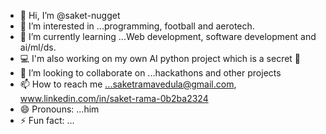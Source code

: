 - 👋 Hi, I’m @saket-nugget
- 👀 I’m interested in ...programming, football and aerotech.
- 🌱 I’m currently learning ...Web development, software development and ai/ml/ds.
- 💻 I'm also working on my own AI python project which is a secret 🤫
- 💞️ I’m looking to collaborate on ...hackathons and other projects
- 📫 How to reach me ...saketramavedula@gmail.com, www.linkedin.com/in/saket-rama-0b2ba2324
- 😄 Pronouns: ...him
- ⚡ Fun fact: ...

<!---
saket-nugget/saket-nugget is a ✨ special ✨ repository because its `README.md` (this file) appears on your GitHub profile.
You can click the Preview link to take a look at your changes.
--->
